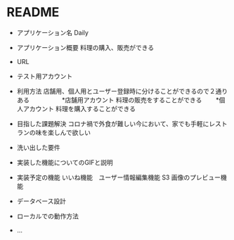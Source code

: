 # README

* アプリケーション名 Daily
* アプリケーション概要 料理の購入、販売ができる
* URL
* テスト用アカウント
* 利用方法 店舗用、個人用とユーザー登録時に分けることができるので２通りある
　　　　　*店舗用アカウント 料理の販売をすることができる
     　　*個人アカウント 料理を購入することができる
* 目指した課題解決 コロナ禍で外食が難しい今において、家でも手軽にレストランの味を楽しんで欲しい
* 洗い出した要件
* 実装した機能についてのGIFと説明
* 実装予定の機能 いいね機能　ユーザー情報編集機能 S3 画像のプレビュー機能
* データベース設計
* ローカルでの動作方法



* ...
